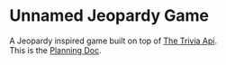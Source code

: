 # Unnamed Jeopardy Game
A Jeopardy inspired game built on top of [The Trivia Api](https://the-trivia-api.com/).<br>
This is the [Planning Doc](https://docs.google.com/document/d/1NCdnIhhZvRXedCvAYOJ4_kEHXMFeGlRLU2YLS3yziU0/edit?usp=sharing).

